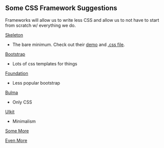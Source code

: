 ## Some CSS Framework Suggestions

Frameworks will allow us to write less CSS and allow us to not have to start from scratch w/ everything we do.

[Skeleton](http://getskeleton.com/)
* The bare minimum. Check out their [demo](http://getskeleton.com/examples/landing/) and [.css file](https://github.com/dhg/Skeleton/blob/gh-pages/examples/landing/css/custom.css).

[Bootstrap](https://getbootstrap.com/)
* Lots of css templates for things

[Foundation](https://get.foundation/)
* Less popular bootstrap

[Bulma](https://bulma.io/) 
* Only CSS

[UIkit](https://getuikit.com/)
* Minimalism

[Some More](https://geekflare.com/best-css-frameworks/)

[Even More](https://github.com/troxler/awesome-css-frameworks)
